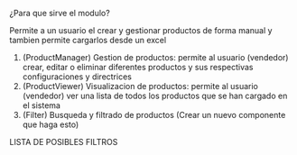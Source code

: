 ¿Para que sirve el modulo?

Permite a un usuario el crear y gestionar productos de forma manual y tambien permite cargarlos desde un excel
1. (ProductManager) Gestion de productos: permite al usuario (vendedor) crear, editar o eliminar diferentes productos y sus respectivas configuraciones y directrices
2. (ProductViewer) Visualizacion de productos: permite al usuario (vendedor) ver una lista de todos los productos que se han cargado en el sistema
3. (Filter) Busqueda y filtrado de productos (Crear un nuevo componente que haga esto)


LISTA DE POSIBLES FILTROS
